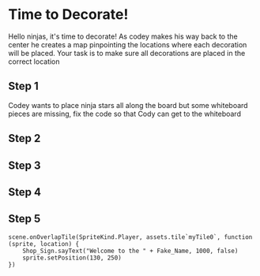 # Time to Decorate!
Hello ninjas, it's time to decorate! As codey makes his way back to the center he creates a map pinpointing the locations where each decoration will be placed. Your task is to make sure all decorations are placed in the correct location
## Step 1
Codey wants to place ninja stars all along the board but some whiteboard pieces are missing, fix the code so that Cody can get to the whiteboard
## Step 2

## Step 3

## Step 4

## Step 5

```template
scene.onOverlapTile(SpriteKind.Player, assets.tile`myTile0`, function (sprite, location) {
    Shop_Sign.sayText("Welcome to the " + Fake_Name, 1000, false)
    sprite.setPosition(130, 250)
})
```